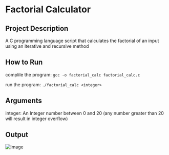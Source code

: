 # Factorial Calculator

## Project Description

A C programming language script that calculates the factorial of an input using an iterative and recursive method

## How to Run

complile the program: ```gcc -o factorial_calc factorial_calc.c```

run the program: ```./factorial_calc <integer>```

## Arguments

integer: An Integer number between 0 and 20 (any number greater than 20 will result in integer overflow)

## Output

![image](https://github.com/sohankancherla/Factorial_Calculator/assets/30853467/497d4bed-0c46-4887-91d1-5fba70e6b8b8)
